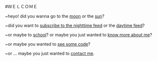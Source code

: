 #ＷＥＬＣＯＭＥ


~heyo! did you wanna go to the [moon](/n) or the [sun](/d)?


~did you want to [subscribe to the nighttime feed](https://liech.ga/n/feed.xml) or the [daytime feed](https://liech.ga/d/feed.xml)?


~or maybe to [school](https://limeschool.cf)? or maybe you just wanted to [know more about me](https://emsa.cf)?


~or maybe you wanted to [see some code](https://github.com/orgs/ByEmilSayahi/people)?


~or ... maybe you just wanted to [contact me](mailto:em@emsa.cf?subject=I'm%20gonna%20make%20you%20a%20billionaire!%20...).
